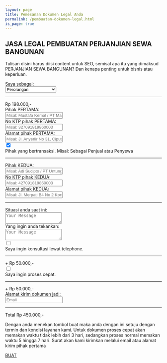 ```yaml
---
layout: page
title: Pemesanan Dokumen Legal Anda
permalink: /pembuatan-dokumen-legal.html
is_page: true
---
```


<section class="first-child">
  <div class="container">
    <div class="row">
      <div class="col-md-8">
        <h1><strong>JASA LEGAL PEMBUATAN PERJANJIAN SEWA BANGUNAN</strong></h1>
        <p class="lead">
          Tulisan disini harus diisi content untuk SEO, semisal apa itu yang dimaksud PERJANJIAN SEWA BANGUNAN? Dan kenapa penting untuk bisnis atau keperluan.</p>
      </div>
    </div>

  </div>
</section>
      
<section id="checkout">	
  <div class="container">
    <div class="row">
      <div class="col-md-10">
        <form>
          <label>Saya sebagai: </label>
          <div class="inputs-wrapper">
            <select>
              <option value="volvo">Perorangan</option>
              <option value="saab">Instansi / Badan Hukum</option>
            </select>
          </div>
          <div class="subprice">
            <hr class="a1" />
            <span class="a2">Rp 198.000,-</span>
          </div>
          <label>Pihak PERTAMA: </label>
          <div class="inputs-wrapper">
            <input class="validate-required" type="text" placeholder="Misal: Mustafa Kemal / PT Maju Terus" name="jasa" onfocus="this.placeholder = ''" onblur="this.placeholder = 'Misal: Mustafa Kemal / PT Maju Terus'">
          </div>
          <label>No KTP pihak PERTAMA: </label>
          <div class="inputs-wrapper">
            <input class="validate-required" type="text" placeholder="Misal: 327091819860003" name="jasa" onfocus="this.placeholder = ''" onblur="this.placeholder = 'Misal: 327091819860003'">
          </div>
          <label>Alamat pihak PERTAMA: </label>
          <div class="inputs-wrapper">
            <input class="validate-required" type="text" placeholder="Misal: Jl. Anyerlir No 31, Ciputat, DKI Jakarta" name="jasa" onfocus="this.placeholder = ''" onblur="this.placeholder = 'Misal: Jl. Anyerlir No 31, Ciputat, DKI Jakarta'">
          </div>
          <div>
            <div class="cbox">
              <input type="checkbox" value="1" id="cboxPihakBertransaksi" name="" checked /> <label for="cboxPihakBertransaksi"> </label >
            </div>
            <label> Pihak yang bertransaksi. Misal: Sebagai Penjual atau Penyewa</label>
          </div>
          <hr/>
          <label>Pihak KEDUA: </label>
          <div class="inputs-wrapper">
            <input class="validate-required" type="text" placeholder="Misal: Adi Sucipto / PT Untung Terus" name="jasa" onfocus="this.placeholder = ''" onblur="this.placeholder = 'Misal: Adi Sucipto / PT Untung Terus'">
          </div>
          <label>No KTP pihak KEDUA: </label>
          <div class="inputs-wrapper">
            <input class="validate-required" type="text" placeholder="Misal: 427091819860003" name="jasa" onfocus="this.placeholder = ''" onblur="this.placeholder = 'Misal: 427091819860003'">
          </div>
          <label>Alamat pihak KEDUA: </label>
          <div class="inputs-wrapper">
            <input class="validate-required" type="text" placeholder="Misal: Jl. Merpati B4 No 2 Komplek CB Bintaro, Tangerang Selatan." name="jasa" onfocus="this.placeholder = ''" onblur="this.placeholder = 'Misal: Jl. Merpati B4 No 2 Komplek CB Bintaro, Tangerang Selatan.'">
          </div>
          <hr/>
          <label>Situasi anda saat ini: </label>
          <div class="inputs-wrapper">
            <textarea class="form-message validate-required" name="message" placeholder="Your Message"></textarea>
          </div>
          <label>Yang ingin anda tekankan: </label>
          <div class="inputs-wrapper">
            <textarea class="form-message validate-required" name="message" placeholder="Your Message"></textarea>
          </div>
          <div>
            <div class="cbox">
              <input type="checkbox" value="1" id="cboxKonsultasi" name="" /> <label for="cboxKonsultasi"> </label >
            </div>
            <label> Saya ingin konsultasi lewat telephone.</label>
          </div>
          <div class="subprice">
            <hr class="a1" />
            <span class="a2">+ Rp 50.000,-</span>
          </div>
          <div>
            <div class="cbox">
              <input type="checkbox" value="1" id="cboxJadiCepat" name="" /> <label for="cboxJadiCepat"> </label >
            </div>
            <label> Saya ingin proses cepat.</label>
          </div>
          <div class="subprice">
            <hr class="a1" />
            <span class="a2">+ Rp 50.000,-</span>
          </div>
          <label>Alamat kirim dokumen jadi: </label>
          <div class="inputs-wrapper">
            <input class="validate-required" type="text" placeholder="Email" name="jasa" onfocus="this.placeholder = ''" onblur="this.placeholder = 'Email'">
          </div>
          <div class="subprice">
            <hr class="a1" />
            <span class="a2">Total Rp 450.000,-</span>
          </div>
          <p class="xy1">Dengan anda menekan tombol buat maka anda dengan ini setuju dengan termin dan kondisi layanan kami. Untuk dokumen proses cepat akan memakan waktu tidak lebih dari 3 hari, sedangkan proses normal memakan waktu 5 hingga 7 hari. Surat akan kami kirimkan melalui email atau alamat kirim pihak pertama</p>
          <a href="#" class="btn btn-primary btn-filled">BUAT</a>
        </form>
      </div>
      <!--<div class="col-md-4">
        <table>
          <tr>
            <td>JASA LEGAL</td>
            <td>: Rp 198.000</td>
          </tr>
          <tr>
            <td>+ EKSPRESS</td>
            <td>: Rp 100.000</td>
          </tr>
          <tr>
            <td>+ KONSUKTASI</td>
            <td>: Rp 100.000</td>
          </tr>
          <tr>
            <td>TOTAL</td>
            <td>: Rp 450.000</td>
          </tr>
        </table>
      </div>-->
    </div>
  </div>
</section>  
